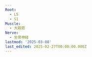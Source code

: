 ```yaml
---
Root:
  - L5
  - S1
Muscle:
  - 大殿筋
Nerve:
  - 坐骨神経
lastmod: '2025-03-08'
last_edited: 2025-02-27T00:00:00.000Z
---
```



